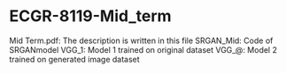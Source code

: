 # ECGR-8119-Mid_term
Mid Term.pdf: The description is written in this file
SRGAN_Mid: Code of SRGANmodel
VGG_1: Model 1 trained on original dataset
VGG_@: Model 2 trained on generated image dataset
